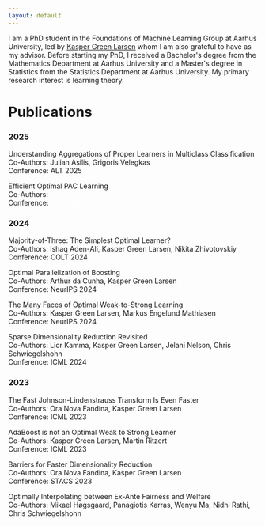```yaml
---
layout: default
---
```

I am a PhD student in the Foundations of Machine Learning Group at Aarhus University, led by [Kasper Green Larsen](https://cs.au.dk/~larsen/) whom I am also grateful to have as my advisor.
Before starting my PhD, I received a Bachelor's degree from the Mathematics Department at Aarhus University and a Master's degree in Statistics from the Statistics Department at Aarhus University.
My primary research interest is learning theory.



# Publications

### 2025

Understanding Aggregations of Proper Learners in Multiclass Classification\
Co-Authors: Julian Asilis, Grigoris Velegkas\
Conference: ALT 2025

Efficient Optimal PAC Learning\
Co-Authors: \
Conference: <span style="color:white; background-color:deepskyblue2">ALT 2025</span>

### 2024

Majority-of-Three: The Simplest Optimal Learner?\
Co-Authors: Ishaq Aden-Ali, Kasper Green Larsen, Nikita Zhivotovskiy\
Conference: COLT 2024

Optimal Parallelization of Boosting\
Co-Authors: Arthur da Cunha, Kasper Green Larsen\
Conference: NeurIPS 2024

The Many Faces of Optimal Weak-to-Strong Learning\
Co-Authors: Kasper Green Larsen, Markus Engelund Mathiasen\
Conference: NeurIPS 2024

Sparse Dimensionality Reduction Revisited\
Co-Authors: Lior Kamma, Kasper Green Larsen, Jelani Nelson, Chris Schwiegelshohn\
Conference: ICML 2024


### 2023
The Fast Johnson-Lindenstrauss Transform Is Even Faster\
Co-Authors: Ora Nova Fandina, Kasper Green Larsen\
Conference: ICML 2023

AdaBoost is not an Optimal Weak to Strong Learner\
Co-Authors: Kasper Green Larsen, Martin Ritzert\
Conference: ICML 2023

Barriers for Faster Dimensionality Reduction\
Co-Authors: Ora Nova Fandina, Kasper Green Larsen\
Conference: STACS 2023

Optimally Interpolating between Ex-Ante Fairness and Welfare\
Co-Authors: Mikael Høgsgaard, Panagiotis Karras, Wenyu Ma, Nidhi Rathi, Chris Schwiegelshohn


